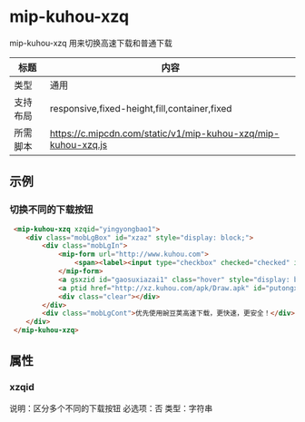 # mip-kuhou-xzq

mip-kuhou-xzq 用来切换高速下载和普通下载

标题|内容
----|----
类型|通用
支持布局|responsive,fixed-height,fill,container,fixed
所需脚本|https://c.mipcdn.com/static/v1/mip-kuhou-xzq/mip-kuhou-xzq.js

## 示例

### 切换不同的下载按钮
```html
 <mip-kuhou-xzq xzqid="yingyongbao1">
	<div class="mobLgBox" id="xzaz" style="display: block;">
		<div class="mobLgIn">
			<mip-form url="http://www.kuhou.com">
				<span><label><input type="checkbox" checked="checked" id="yingyongbao1"><h3>用豌豆荚</h3></label></span>
			</mip-form>
			<a gsxzid id="gaosuxiazai1" class="hover" style="display: block;">高速下载</a>
			<a ptid href="http://xz.kuhou.com/apk/Draw.apk" id="putongxiazai1" style="display: none;" class="count_xz" target="_blank"> 普通下载</a>
			<div class="clear"></div>
		</div>
		<div class="mobLgCont">优先使用豌豆荚高速下载，更快速，更安全！</div>
	</div>
 </mip-kuhou-xzq>
```
## 属性

### xzqid

说明：区分多个不同的下载按钮
必选项：否
类型：字符串


